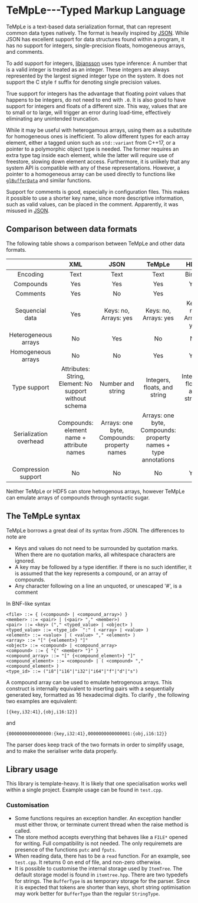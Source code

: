 TeMpLe---Typed Markup Language
==============================

TeMpLe is a text-based data serialization format, that can represent common data types natively. The  format is heavily inspired by [JSON][1]. While JSON has excellent support for data structures found within a program, it has no support for integers, single-precision floats, homogeneous arrays, and comments.

To add support for integers, [libjansson][2] uses type inference: A number that is a valid integer is treated as an integer. These integers are always represented by the largest signed integer type on the system. It does not support the C style `f` suffix for denoting single precision values.

True support for integers has the advantage that floating point values that happens to be integers, do not need to end with `.0`. It is also good to have support for integers and floats of a different size. This way, values that are to small or to large, will trigger an error during load-time, effectively eliminating any unintended truncation.

While it may be useful with heterogamous arrays, using them as a substitute for homogeneous ones is inefficient. To allow different types for each array element, either a tagged union such as `std::variant` from C++17, or a pointer to a polymorphic object type is needed. The former requires an extra type tag inside each element, while the latter will require use of freestore, slowing down element access. Furthermore, it is unlikely that any system API is compatible with any of these representations. However, a pointer to a homogeneous array can be used directly to functions like [`glBufferData`][3] and similar functions.

Support for comments is good, especially in configuration files. This makes it possible to use a shorter key name, since more descriptive information, such as valid values, can be placed in the comment. Apparently, it was misused in [JSON][4].

Comparison between data formats
-------------------------------

The following table shows a comparison between TeMpLe and other data formats.

|  | XML | JSON | TeMpLe | HDF5 |
|:----------------------:|:-----------------------------------------:|:-------------------------------------------:|:--------------------------------------------------------------:|:-----------------------------:|
| Encoding | Text | Text | Text | Binary |
| Compounds | Yes | Yes | Yes | Yes |
| Comments | Yes | No | Yes | ? |
| Sequencial data | Yes | Keys: no, Arrays: yes | Keys: no, Arrays: yes | Keys: no, Arrays: yes |
| Heterogeneous arrays | No | Yes | No | No |
| Homogeneous arrays | No | No | Yes | Yes |
| Type support | Attributes: String, Element: No support without schema | Number and string | Integers, floats, and string | Integers, floats, and strings |
| Serialization overhead | Compounds: element name + attribute names | Arrays: one byte, Compounds: property names | Arrays: one byte, Compounds: property names + type annotations | ? |
| Compression support | No | No | No | Yes|

Neither TeMpLe or HDF5 can store hetrogenous arrays, however TeMpLe can emulate arrays of compounds through syntactic sugar.

The TeMpLe syntax
-----------------
TeMpLe borrows a great deal of its syntax from JSON. The differences to note are

 * Keys and values do not need to be surrounded by quotation marks. When there are no quotation marks, all whitespace characters are ignored.
 * A key may be followed by a type identifier. If there is no such identifier, it is assumed that the key represents a compound, or an array of compounds.
 * Any character following on a line an unquoted, or unescaped '#', is a comment

In BNF-like syntax

	<file> ::= { (<compound> | <compound_array>) }
	<member> ::= <pair> | (<pair> "," <member>)
	<pair> ::= <key> ("," <typed_value> | <object> )
	<typed_value> ::= <type_id>  ":" ( <array> | <value> )
	<element> ::= <value> | ( <value> "," <element> )
	<array> ::= "[" {<element>} "]"
	<object> ::= <compound> | <compound_array>
	<compound> ::= { "{" <member> "}" }
	<compound_array> ::= "[" {<compound_element>} "]"
	<compound_element> ::= <compound> | ( <compound> "," <compound_element> )
	<type_id> ::= ("i8"|"i16"|"i32"|"i64"|"f"|"d"|"s")

A compound array can be used to emulate hetrogenous arrays. This construct is internally equivalent to inserting pairs with a sequentially generated key, formatted as 16 hexadecimal digits. To clarify , the following two examples are equivalent:

    [{key,i32:41},{obj,i16:12}]

and
	
	{0000000000000000:{key,i32:41},0000000000000001:{obj,i16:12}}

The parser does keep track of the two formats in order to simplify usage, and to make the serialiser write data properly.

Library usage
-------------
This library is template-heavy. It is likely that one specialisation works well within a single project. Example usage can be found in `test.cpp`.

### Customisation

 * Some functions requires an exception handler. An exception handler must either throw, or terminate current thread when the raise method is called.
 * The store method accepts everything that behaves like a `FILE*` opened for writing. Full compatibility is not needed. The only requiremets are presence of the functions `putc` and `fputs`.
 * When reading data, there has to be a `read` function. For an example, see `test.cpp`. It returns 0 on end of file, and non-zero otherwise.
 * It is possible to customise the internal storage used by `ItemTree`. The default storage model is found in `itemtree.hpp`. There are two typedefs for strings. The `BufferType` is as temporary storage for the parser. Since it is expected that tokens are shorter than keys, short string optimisation may work better for `BufferType` than the regular `StringType`.

[1]: https://tools.ietf.org/html/rfc7159
[2]: http://www.digip.org/jansson/
[3]: https://www.opengl.org/sdk/docs/man4/html/glBufferData.xhtml
[4]: https://plus.google.com/+DouglasCrockfordEsq/posts/RK8qyGVaGSr
